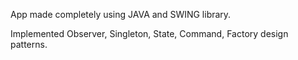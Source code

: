 App made completely using JAVA and SWING library.

Implemented Observer, Singleton, State, Command, Factory design patterns.

